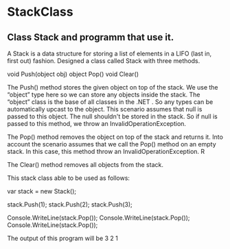 # StackClass
Class Stack and programm that use it.
-----------------------------------
A Stack is a data structure for storing a list of elements in a LIFO 
(last in, first out) fashion. Designed a class called Stack with three methods. 

void Push(object obj)
object Pop()
void Clear()

The Push() method stores the given object on top of the stack. 
We use the “object” type here so we can store any objects inside the stack. 
The “object” class is the base of all classes in the .NET .
 So any types can be automatically upcast to the object. 
This scenario assumes that null is passed to this object. 
The null shouldn't be stored in the stack. So if null is passed
 to this method, we throw an InvalidOperationException. 

 The Pop() method removes the object on top of  the stack and returns it. 
Into account the scenario assumes that we call the Pop() method on an
 empty stack. In this case, this method throw an InvalidOperationException. R

 The Clear() method removes all objects from the stack.
 
This stack class able to be used as follows:

var stack = new Stack();

stack.Push(1);
stack.Push(2);
stack.Push(3);

Console.WriteLine(stack.Pop());
Console.WriteLine(stack.Pop());
Console.WriteLine(stack.Pop());

The output of this program will be
3
2
1


